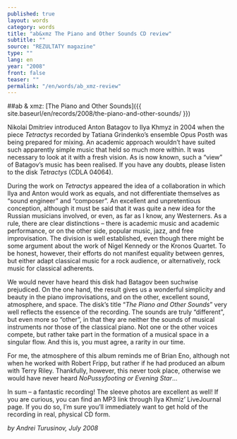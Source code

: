```yaml
---
published: true
layout: words
category: words
title: "ab&xmz The Piano and Other Sounds CD review"
subtitle: ""
source: "REZULTATY magazine"
type: ""
lang: en
year: "2008"
front: false
teaser: ""
permalink: "/en/words/ab_xmz-review"
---
```


##ab & xmz: [The Piano and Other Sounds]({{ site.baseurl/en/records/2008/the-piano-and-other-sounds/ }})

Nikolai Dmitriev introduced Anton Batagov to Ilya Khmyz in 2004 when the piece _Tetractys_ recorded by Tatiana Grindenko’s ensemble Opus Posth was being prepared for mixing. An academic approach wouldn’t have suited such apparently simple music that held so much more within. It was necessary to look at it with a fresh vision. As is now known, such a “view” of Batagov’s music has been realised. If you have any doubts, please listen to the disk _Tetractys_ (CDLA 04064).

During the work on _Tetractys_ appeared the idea of a collaboration in which Ilya and Anton would work as equals, and not differentiate themselves as “sound engineer” and “composer”. An excellent and unpretentious conception, although it must be said that it was quite a new idea for the Russian musicians involved, or even, as far as I know, any Westerners. As a rule, there are clear distinctions – there is academic music and academic performance, or on the other side, popular music, jazz, and free improvisation. The division is well established, even though there might be some argument about the work of Nigel Kennedy or the Kronos Quartet. To be honest, however, their efforts do not manifest equality between genres, but either adapt classical music for a rock audience, or alternatively, rock music for classical adherents.

We would never have heard this disk had Batagov been suchwise prejudiced. On the one hand, the result gives us a wonderful simplicity and beauty in the piano improvisations, and on the other, excellent sound, atmosphere, and space. The disk’s title “_The Piano and Other Sounds_” very well reflects the essence of the recording. The sounds are truly “different”, but even more so “other”, in that they are neither the sounds of musical instruments nor those of the classical piano. Not one or the other voices compete, but rather take part in the formation of a musical space in a singular flow. And this is, you must agree, a rarity in our time.

For me, the atmosphere of this album reminds me of Brian Eno, although not when he worked with Robert Fripp, but rather if he had produced an album with Terry Riley. Thankfully, however, this never took place, otherwise we would have never heard _NoPussyfooting or Evening Star_…

In sum – a fantastic recording! The sleeve photos are excellent as well! If you are curious, you can find an MP3 link through Ilya Khmiz’ LiveJournal page. If you do so, I’m sure you’ll immediately want to get hold of the recording in real, physical CD form.

_by Andrei Turusinov, July 2008_